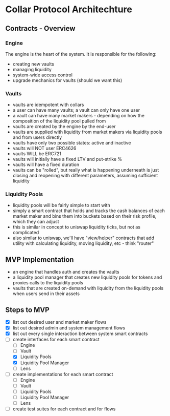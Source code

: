 # Collar Protocol Architechture

## Contracts - Overview

### Engine
The engine is the heart of the system. It is responsible for the following:
    
 - creating new vaults
 - managing liquidity
 - system-wide access control
 - upgrade mechanics for vaults (should we want this)


### Vaults
 - vaults are idempotent with collars
 - a user can have many vaults; a vault can only have one user
 - a vault can have many market makers - depending on how the composition of the liquidity pool pulled from
 - vaults are created by the engine by the end-user
 - vaults are supplied with liquidity from market makers via liquidity pools and from users directly
 - vaults have only two possible states: active and inactive
 - vaults will NOT user ERC4626
 - vaults WILL be ERC721
 - vaults will initially have a fixed LTV and put-strike %
 - vaults will have a fixed duration
 - vaults can be "rolled", but really what is happening underneath is just closing and reopening with different parameters, assuming sufficient liquidity

### Liquidity Pools
 - liquidity pools will be fairly simple to start with
 - simply a smart contract that holds and tracks the cash balances of each market maker and bins them into buckets based on their risk profile, which they can adjust
 - this is similar in concept to uniswap liquidity ticks, but not as complicated
 - also similar to uniswap, we'll have "view/helper" contracts that add utility with calculating liquidity, moving liquidity, etc - think "router"

 ## MVP Implementation
 - an engine that handles auth and creates the vaults
 - a liquidity pool manager that creates new liquidity pools for tokens and proxies calls to the liquidity pools
 - vaults that are created on-demand with liquidity from the liquidity pools when users send in their assets

## Steps to MVP
 - [x] list out desired user and market maker flows
 - [x] list out desired admin and system management flows
 - [x] list out every single interaction between system smart contracts
 - [ ] create interfaces for each smart contract
    - [ ] Engine
    - [ ] Vault
    - [x] Liquidity Pools
    - [x] Liquidity Pool Manager
    - [ ] Lens
 - [ ] create implementations for each smart contract
    - [ ] Engine
    - [ ] Vault
    - [ ] Liquidity Pools
    - [ ] Liquidity Pool Manager
    - [ ] Lens
 - [ ] create test suites for each contract and for flows
